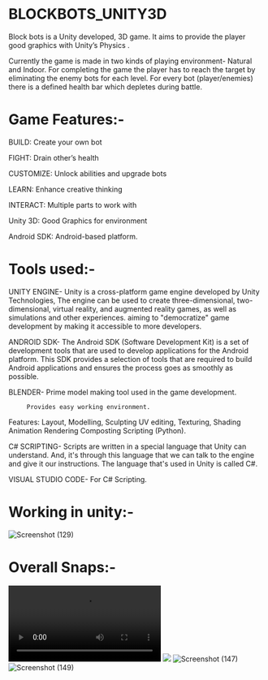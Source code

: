 # BLOCKBOTS_UNITY3D

Block bots is a Unity developed, 3D game. It aims to provide the player good graphics with Unity’s Physics .

Currently the game is made in two kinds of playing environment- Natural and Indoor. For completing the game the player has to reach the target by eliminating the enemy bots for each level. For every bot (player/enemies) there is a defined health bar which depletes during battle.

# Game Features:-

BUILD: Create your own bot

FIGHT: Drain other’s health

CUSTOMIZE: Unlock abilities and upgrade bots

LEARN: Enhance creative thinking

INTERACT: Multiple parts to work with

Unity 3D: Good Graphics for environment 

Android SDK: Android-based platform.

# Tools used:-

UNITY ENGINE- Unity is a cross-platform game engine developed by Unity Technologies, The engine can be used to create three-dimensional, two-dimensional, virtual reality, and augmented reality games, as well as simulations and other experiences. aiming to "democratize" game development by making it accessible to more developers.

ANDROID SDK- The Android SDK (Software Development Kit) is a set of development tools that are used to develop applications for the Android platform. This SDK provides a selection of tools that are required to build Android applications and ensures the process goes as smoothly as possible.

BLENDER- Prime model making tool used in the game development.

         Provides easy working environment.
Features:
         Layout, Modelling, Sculpting
         UV editing, Texturing, Shading
         Animation
         Rendering
         Composting
         Scripting (Python).
   
C# SCRIPTING- Scripts are written in a special language that Unity can understand. And, it's through this language that we can talk to the engine and give it our instructions. The language that's used in Unity is called C#.

VISUAL STUDIO CODE- For C# Scripting.

# Working in unity:-

![Screenshot (129)](https://user-images.githubusercontent.com/70092571/113254480-3f789d00-92e4-11eb-8204-7b10d6dc3ef5.png)

# Overall Snaps:-

![WORKING VEDIO](https://user-images.githubusercontent.com/70092571/113269163-cf731280-92f5-11eb-9693-233bdf85e543.mp4)
![](https://user-images.githubusercontent.com/70092571/113267867-6d65dd80-92f4-11eb-8457-3f462b00232d.gif)
![Screenshot (147)](https://user-images.githubusercontent.com/70092571/113256237-85cefb80-92e6-11eb-9218-a3dd7d61ee87.png)
![Screenshot (149)](https://user-images.githubusercontent.com/70092571/113256243-87002880-92e6-11eb-9075-9c2e05f3f6be.png)






